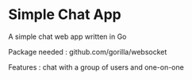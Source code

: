 <h1>Simple Chat App</h1>

<p>A simple chat web app written in Go
<p>Package needed : github.com/gorilla/websocket
<p>Features : chat with a group of users and one-on-one